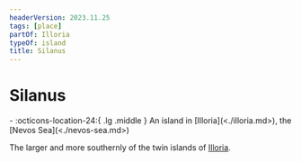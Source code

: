 ```yaml
---
headerVersion: 2023.11.25
tags: [place]
partOf: Illoria
typeOf: island
title: Silanus
---
```

# Silanus
<div class="grid cards ext-narrow-margin ext-one-column" markdown>
-    :octicons-location-24:{ .lg .middle } An island in [Illoria](<./illoria.md>), the [Nevos Sea](<./nevos-sea.md>)  
</div>


The larger and more southernly of the twin islands of [Illoria](<./illoria.md>). 